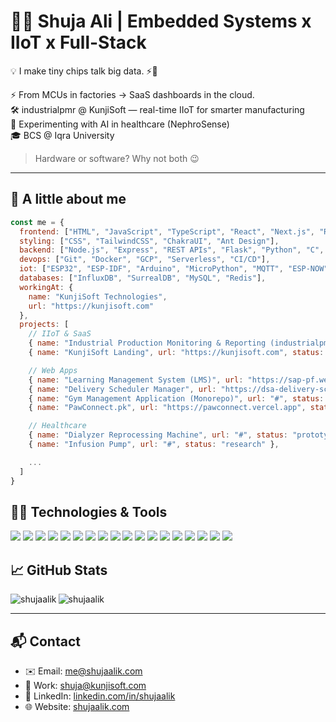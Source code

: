 # 👨‍💻 Shuja Ali | Embedded Systems x IIoT x Full-Stack  

💡 I make tiny chips talk big data. ⚡📡

⚡ From MCUs in factories → SaaS dashboards in the cloud.  
🛠️ industrialpmr @ KunjiSoft — real-time IIoT for smarter manufacturing  
🧪 Experimenting with AI in healthcare (NephroSense)  
🎓 BCS @ Iqra University  

> Hardware or software? Why not both 😉  

---

## 🦾 A little about me  

```javascript
const me = {
  frontend: ["HTML", "JavaScript", "TypeScript", "React", "Next.js", "Redux", "Jotai", "Firebase"],
  styling: ["CSS", "TailwindCSS", "ChakraUI", "Ant Design"],
  backend: ["Node.js", "Express", "REST APIs", "Flask", "Python", "C", "C++", "SQL"],
  devops: ["Git", "Docker", "GCP", "Serverless", "CI/CD"],
  iot: ["ESP32", "ESP-IDF", "Arduino", "MicroPython", "MQTT", "ESP-NOW"],
  databases: ["InfluxDB", "SurrealDB", "MySQL", "Redis"],
  workingAt: {
    name: "KunjiSoft Technologies",
    url: "https://kunjisoft.com"
  },
  projects: [
    // IIoT & SaaS
    { name: "Industrial Production Monitoring & Reporting (industrialpmr)", url: "https://industrialpmr.com", status: "online" },
    { name: "KunjiSoft Landing", url: "https://kunjisoft.com", status: "online" },

    // Web Apps
    { name: "Learning Management System (LMS)", url: "https://sap-pf.web.app", status: "online" },
    { name: "Delivery Scheduler Manager", url: "https://dsa-delivery-scheduler.web.app", status: "online" },
    { name: "Gym Management Application (Monorepo)", url: "#", status: "in-progress" },
    { name: "PawConnect.pk", url: "https://pawconnect.vercel.app", status: "prototype" },

    // Healthcare
    { name: "Dialyzer Reprocessing Machine", url: "#", status: "prototype" },
    { name: "Infusion Pump", url: "#", status: "research" },

    ...
  ]
}
```
 
 ## 🧑‍💻 Technologies & Tools
![](https://img.shields.io/badge/OS-Linux-informational?style=flat&logo=linux&logoColor=081828&color=e0e9f9)
![](https://img.shields.io/badge/Code-Python-informational?style=flat&logo=python&logoColor=081828&color=e0e9f9)
![](https://img.shields.io/badge/Code-C/C++-informational?style=flat&logo=cplusplus&logoColor=081828&color=e0e9f9)
![](https://img.shields.io/badge/Code-JavaScript-informational?style=flat&logo=javascript&logoColor=081828&color=e0e9f9)
![](https://img.shields.io/badge/Code-TypeScript-informational?style=flat&logo=typescript&logoColor=081828&color=e0e9f9)
![](https://img.shields.io/badge/Framework-Node.js-informational?style=flat&logo=nodedotjs&logoColor=081828&color=e0e9f9)
![](https://img.shields.io/badge/Framework-Flask-informational?style=flat&logo=flask&logoColor=081828&color=e0e9f9)
![](https://img.shields.io/badge/Frontend-React-informational?style=flat&logo=react&logoColor=081828&color=e0e9f9)
![](https://img.shields.io/badge/UI-TailwindCSS-informational?style=flat&logo=tailwindcss&logoColor=081828&color=e0e9f9)
![](https://img.shields.io/badge/Tools-Firebase-informational?style=flat&logo=firebase&logoColor=081828&color=e0e9f9)
![](https://img.shields.io/badge/Cloud-Google%20Cloud%20Platform-informational?style=flat&logo=googlecloud&logoColor=081828&color=e0e9f9)
![](https://img.shields.io/badge/DB-InfluxDB-informational?style=flat&logo=influxdb&logoColor=081828&color=e0e9f9)
![](https://img.shields.io/badge/DB-SurrealDB-informational?style=flat&logo=surrealdb&logoColor=081828&color=e0e9f9)
![](https://img.shields.io/badge/DB-MySQL-informational?style=flat&logo=mysql&logoColor=081828&color=e0e9f9)
![](https://img.shields.io/badge/Cache-Redis-informational?style=flat&logo=redis&logoColor=081828&color=e0e9f9)
![](https://img.shields.io/badge/IoT-ESP32-informational?style=flat&logo=espressif&logoColor=081828&color=e0e9f9)
![](https://img.shields.io/badge/Protocols-ESP--NOW-informational?style=flat&logo=wifi&logoColor=081828&color=e0e9f9)
![](https://img.shields.io/badge/Protocols-MQTT-informational?style=flat&logo=eclipse-mosquitto&logoColor=081828&color=e0e9f9)

 
 
 ## &#x1f4c8; GitHub Stats
<p><img align="left" src="https://github-readme-stats.vercel.app/api/top-langs?username=shujaalik&show_icons=true&locale=en&layout=compact" alt="shujaalik" /></p>
<p><img align="center" src="https://github-readme-streak-stats.herokuapp.com/?user=shujaalik&" alt="shujaalik" /></p>

---

## 📬 Contact  
- ✉️ Email: [me@shujaalik.com](mailto:me@shujaalik.com)  
- 🏢 Work: [shuja@kunjisoft.com](mailto:shuja@kunjisoft.com)  
- 💼 LinkedIn: [linkedin.com/in/shujaalik](https://linkedin.com/in/shujaalik)  
- 🌐 Website: [shujaalik.com](https://shujaalik.com)  
